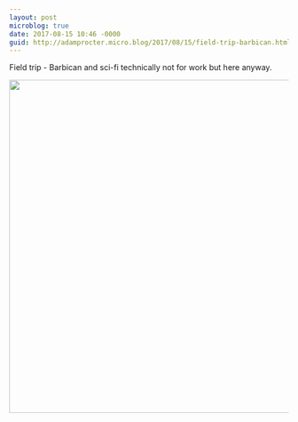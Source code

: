 ```yaml
---
layout: post
microblog: true
date: 2017-08-15 10:46 -0000
guid: http://adamprocter.micro.blog/2017/08/15/field-trip-barbican.html
---
```

Field trip - Barbican and sci-fi technically not for work but here anyway.

<img src="http://discursive.adamprocter.co.uk/uploads/2017/aed5ce9ff7.jpg" width="600" height="600" />
